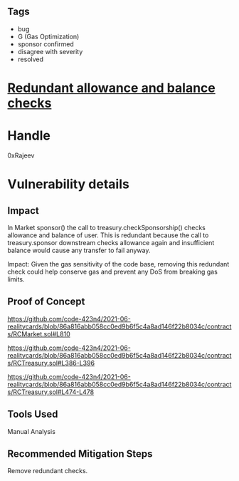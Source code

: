 ## Tags

- bug
- G (Gas Optimization)
- sponsor confirmed
- disagree with severity
- resolved

# [Redundant allowance and balance checks](https://github.com/code-423n4/2021-06-realitycards-findings/issues/93) 

# Handle

0xRajeev


# Vulnerability details

## Impact

In Market sponsor() the call to treasury.checkSponsorship() checks allowance and balance  of user. This is redundant because the call to treasury.sponsor downstream checks allowance again and insufficient balance would cause any transfer to fail anyway.

Impact: Given the gas sensitivity of the code base, removing this redundant check could help conserve gas and prevent any DoS from breaking gas limits.

## Proof of Concept

https://github.com/code-423n4/2021-06-realitycards/blob/86a816abb058cc0ed9b6f5c4a8ad146f22b8034c/contracts/RCMarket.sol#L810

https://github.com/code-423n4/2021-06-realitycards/blob/86a816abb058cc0ed9b6f5c4a8ad146f22b8034c/contracts/RCTreasury.sol#L386-L396

https://github.com/code-423n4/2021-06-realitycards/blob/86a816abb058cc0ed9b6f5c4a8ad146f22b8034c/contracts/RCTreasury.sol#L474-L478


## Tools Used

Manual Analysis

## Recommended Mitigation Steps

Remove redundant checks.

